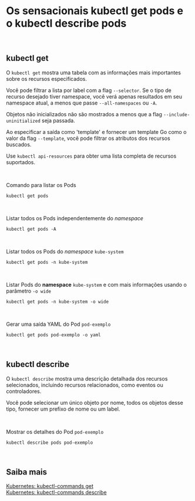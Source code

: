 # Os sensacionais kubectl get pods e o kubectl describe pods

<br>

## kubectl get

O `kubectl get` mostra uma tabela com as informações mais importantes sobre os recursos especificados.

Você pode filtrar a lista por label com a flag `--selector`. Se o tipo de recurso desejado tiver namespace, você verá apenas resultados em seu namespace atual, a menos que passe `--all-namespaces` ou `-A`.

Objetos não inicializados não são mostrados a menos que a flag `--include-uninitialized` seja passada.

Ao especificar a saída como 'template' e fornecer um template Go como o valor da flag `--template`, você pode filtrar os atributos dos recursos buscados.

Use `kubectl api-resources` para obter uma lista completa de recursos suportados.

<br>

Comando para listar os Pods

```shell
kubectl get pods
```

<br>

Listar todos os Pods independentemente do *namespace*

```shell
kubectl get pods -A
```

<br>

Listar todos os Pods do *namespace* `kube-system`

```shell
kubectl get pods -n kube-system
```

<br>

Listar Pods do **namespace** `kube-system` e com mais informações usando o parâmetro `-o wide`

```shell
kubectl get pods -n kube-system -o wide
```

<br>

Gerar uma saída YAML do Pod `pod-exemplo`

```shell
kubectl get pods pod-exemplo -o yaml
```

<br>

## kubectl describe

O `kubectl describe` mostra uma descrição detalhada dos recursos selecionados, incluindo recursos relacionados, como eventos ou controladores.

Você pode selecionar um único objeto por nome, todos os objetos desse tipo, fornecer um prefixo de nome ou um label.

<br>

Mostrar os detalhes do Pod `pod-exemplo`

```shell
kubectl describe pods pod-exemplo
```

<br>

## Saiba mais
[Kubernetes: kubectl-commands get](https://kubernetes.io/docs/reference/generated/kubectl/kubectl-commands#get)    
[Kubernetes: kubectl-commands describe](https://kubernetes.io/docs/reference/generated/kubectl/kubectl-commands#describe)